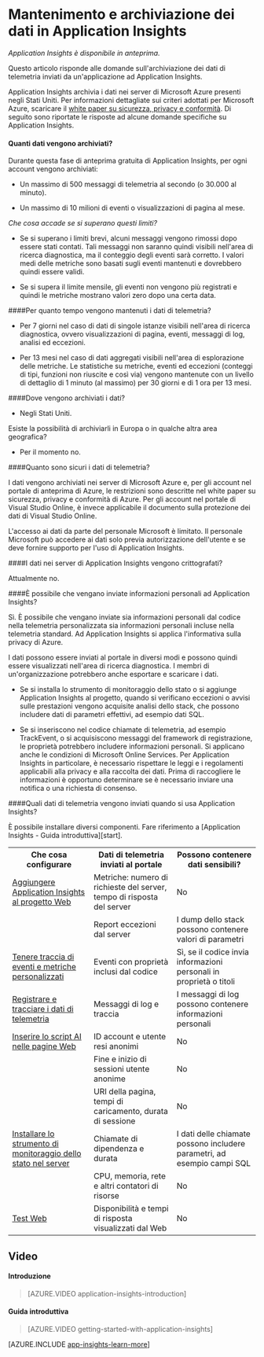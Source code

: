 <properties 
	pageTitle="Data retention and storage in Application Insights" 
	description="Retention and privacy policy statement" 
	services="application-insights" 
	documentationCenter=""
	authors="alancameronwills" 
	manager="ronmart"/>

<tags 
	ms.service="application-insights" 
	ms.workload="tbd" 
	ms.tgt_pltfrm="ibiza" 
	ms.devlang="na" 
	ms.topic="article" 
	ms.date="11/14/2014" 
	ms.author="awills"/>

# Mantenimento e archiviazione dei dati in Application Insights 

*Application Insights è disponibile in anteprima.*


Questo articolo risponde alle domande sull'archiviazione dei dati di telemetria inviati da un'applicazione ad Application Insights.

Application Insights archivia i dati nei server di Microsoft Azure presenti negli Stati Uniti. Per informazioni dettagliate sui criteri adottati per Microsoft Azure, scaricare il [white paper su sicurezza, privacy e conformità](http://go.microsoft.com/fwlink/?LinkId=392408). Di seguito sono riportate le risposte ad alcune domande specifiche su Application Insights. 

#### Quanti dati vengono archiviati? 

Durante questa fase di anteprima gratuita di Application Insights, per ogni account vengono archiviati: 

* Un massimo di 500 messaggi di telemetria al secondo (o 30.000 al minuto). 

* Un massimo di 10 milioni di eventi o visualizzazioni di pagina al mese. 

*Che cosa accade se si superano questi limiti?* 

* Se si superano i limiti brevi, alcuni messaggi vengono rimossi dopo essere stati contati. Tali messaggi non saranno quindi visibili nell'area di ricerca diagnostica, ma il conteggio degli eventi sarà corretto. I valori medi delle metriche sono basati sugli eventi mantenuti e dovrebbero quindi essere validi. 

* Se si supera il limite mensile, gli eventi non vengono più registrati e quindi le metriche mostrano valori zero dopo una certa data. 

####Per quanto tempo vengono mantenuti i dati di telemetria? 

* Per 7 giorni nel caso di dati di singole istanze visibili nell'area di ricerca diagnostica, ovvero visualizzazioni di pagina, eventi, messaggi di log, analisi ed eccezioni. 

* Per 13 mesi nel caso di dati aggregati visibili nell'area di esplorazione delle metriche. Le statistiche su metriche, eventi ed eccezioni (conteggi di tipi, funzioni non riuscite e così via) vengono mantenute con un livello di dettaglio di 1 minuto (al massimo) per 30 giorni e di 1 ora per 13 mesi. 

####Dove vengono archiviati i dati? 

* Negli Stati Uniti. 

Esiste la possibilità di archiviarli in Europa o in qualche altra area geografica? 

* Per il momento no. 

####Quanto sono sicuri i dati di telemetria? 

I dati vengono archiviati nei server di Microsoft Azure e, per gli account nel portale di anteprima di Azure, le restrizioni sono descritte nel white paper su sicurezza, privacy e conformità di Azure. Per gli account nel portale di Visual Studio Online, è invece applicabile il documento sulla protezione dei dati di Visual Studio Online. 

L'accesso ai dati da parte del personale Microsoft è limitato. Il personale Microsoft può accedere ai dati solo previa autorizzazione dell'utente e se deve fornire supporto per l'uso di Application Insights. 

####I dati nei server di Application Insights vengono crittografati? 

Attualmente no. 

####È possibile che vengano inviate informazioni personali ad Application Insights? 

Sì. È possibile che vengano inviate sia informazioni personali dal codice nella telemetria personalizzata sia informazioni personali incluse nella telemetria standard. Ad Application Insights si applica l'informativa sulla privacy di Azure. 

I dati possono essere inviati al portale in diversi modi e possono quindi essere visualizzati nell'area di ricerca diagnostica. I membri di un'organizzazione potrebbero anche esportare e scaricare i dati. 

* Se si installa lo strumento di monitoraggio dello stato o si aggiunge Application Insights al progetto, quando si verificano eccezioni o avvisi sulle prestazioni vengono acquisite analisi dello stack, che possono includere dati di parametri effettivi, ad esempio dati SQL. 

* Se si inseriscono nel codice chiamate di telemetria, ad esempio TrackEvent, o si acquisiscono messaggi del framework di registrazione, le proprietà potrebbero includere informazioni personali. Si applicano anche le condizioni di Microsoft Online Services. Per Application Insights in particolare, è necessario rispettare le leggi e i regolamenti applicabili alla privacy e alla raccolta dei dati. Prima di raccogliere le informazioni è opportuno determinare se è necessario inviare una notifica o una richiesta di consenso. 


####Quali dati di telemetria vengono inviati quando si usa Application Insights? 

È possibile installare diversi componenti. Fare riferimento a [Application Insights - Guida introduttiva][start]. 

<table>
<tr><th>Che cosa configurare</th><th>Dati di telemetria inviati al portale</th><th>Possono contenere dati sensibili?</th></tr>
<tr><td><a href="../app-insights-start-monitoring-app-health-usage/">Aggiungere Application Insights al progetto Web</a></td>
  <td>Metriche: numero di richieste del server, tempo di risposta del server</td>
  <td>No</td></tr>
<tr><td></td>
  <td>Report eccezioni dal server</td><td>I dump dello stack possono contenere valori di parametri</td></tr>
<tr><td><a href="../app-insights-web-track-usage-custom-events-metrics/">Tenere traccia di eventi e metriche personalizzati</a></td>
  <td>Eventi con proprietà inclusi dal codice</td>
  <td>Sì, se il codice invia informazioni personali in proprietà o titoli</td></tr>
<tr><td><a href="../app-insights-search-diagnostic-logs/#trace">Registrare e tracciare i dati di telemetria</a></td><td>Messaggi di log e traccia</td><td>I messaggi di log possono contenere informazioni personali</td></tr>
<tr><td><a href="../app-insights-web-track-usage/">Inserire lo script AI nelle pagine Web</a></td>
  <td>ID account e utente resi anonimi</td><td>No</td></tr>
<tr><td></td><td>Fine e inizio di sessioni utente anonime</td><td>No</td></tr>
<tr><td></td><td>URI della pagina, tempi di caricamento, durata di sessione</td><td>No</td></tr>
<tr><td><a href="../app-insights-monitor-performance-live-website-now/">Installare lo strumento di monitoraggio dello stato nel server</a></td>
  <td>Chiamate di dipendenza e durata</td>
  <td>I dati delle chiamate possono includere parametri, ad esempio campi SQL</td></tr>
<tr><td></td><td>CPU, memoria, rete e altri contatori di risorse</td><td>No</td></tr>
<tr><td><a href="../app-insights-monitor-web-app-availability/">Test Web</a></td><td>Disponibilità e tempi di risposta visualizzati dal Web</td><td>No</td></tr>
</table>

## <a name="video"></a>Video

#### Introduzione

> [AZURE.VIDEO application-insights-introduction]

#### Guida introduttiva

> [AZURE.VIDEO getting-started-with-application-insights]




[AZURE.INCLUDE [app-insights-learn-more](../../includes/app-insights-learn-more.md)]



<!--HONumber=35.2-->
 